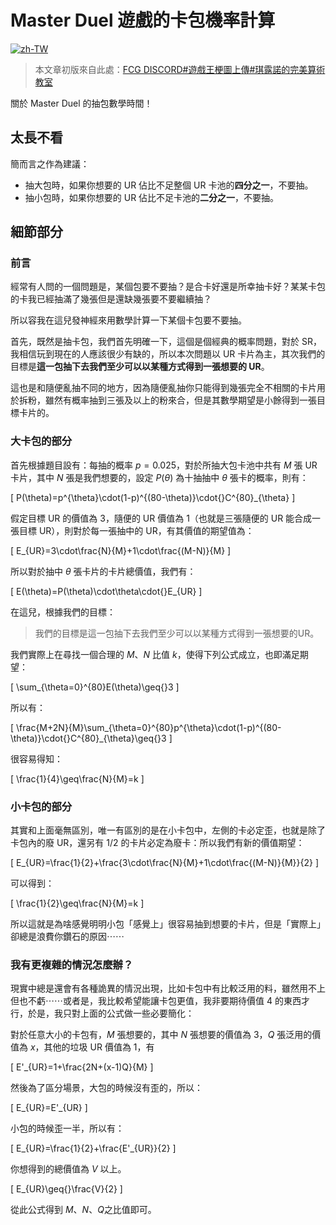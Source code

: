 # Master Duel 遊戲的卡包機率計算

[![zh-TW](https://img.shields.io/badge/lang-zh--TW-brightgreen)](./zh-TW)

> 本文章初版來自此處：[FCG DISCORD#遊戲王梗圖上傳#琪露諾的完美算術教室](https://ptb.discord.com/channels/850666650641760276/1207446811766300742/1207446816119853076)

關於 Master Duel 的抽包數學時間！

## 太長不看

簡而言之作為建議：

- 抽大包時，如果你想要的 UR 佔比不足整個 UR 卡池的**四分之一**，不要抽。
- 抽小包時，如果你想要的 UR 佔比不足卡池的**二分之一**，不要抽。

## 細節部分

### 前言

經常有人問的一個問題是，某個包要不要抽？是合卡好還是所幸抽卡好？某某卡包的卡我已經抽滿了幾張但是還缺幾張要不要繼續抽？

所以容我在這兒發神經來用數學計算一下某個卡包要不要抽。

首先，既然是抽卡包，我們首先明確一下，這個是個經典的概率問題，對於 SR，我相信玩到現在的人應該很少有缺的，所以本次問題以 UR 卡片為主，其次我們的目標是**這一包抽下去我們至少可以以某種方式得到一張想要的 UR**。

這也是和隨便亂抽不同的地方，因為隨便亂抽你只能得到幾張完全不相關的卡片用於拆粉，雖然有概率抽到三張及以上的粉來合，但是其數學期望是小餘得到一張目標卡片的。

### 大卡包的部分

首先根據題目設有：每抽的概率 $p=0.025$，對於所抽大包卡池中共有 $M$ 張 UR 卡片，其中 $N$ 張是我們想要的，設定 $P(\theta)$ 為十抽抽中 $\theta$ 張卡的概率，則有：

\[
P(\theta)=p^{\theta}\cdot(1-p)^{(80-\theta)}\cdot{}C^{80}_{\theta}
\]

假定目標 UR 的價值為 3，隨便的 UR 價值為 1（也就是三張隨便的 UR 能合成一張目標 UR），則對於每一張抽中的 UR，有其價值的期望值為：

\[
E_{UR}=3\cdot\frac{N}{M}+1\cdot\frac{(M-N)}{M}
\]

所以對於抽中 $\theta$ 張卡片的卡片總價值，我們有：

\[
E(\theta)=P(\theta)\cdot\theta\cdot{}E_{UR}
\]

在這兒，根據我們的目標：

> 我們的目標是這一包抽下去我們至少可以以某種方式得到一張想要的UR。

我們實際上在尋找一個合理的 $M$、$N$ 比值 $k$，使得下列公式成立，也即滿足期望：

\[
\sum_{\theta=0}^{80}E(\theta)\geq{}3
\]

所以有：

\[
\frac{M+2N}{M}\sum_{\theta=0}^{80}p^{\theta}\cdot(1-p)^{(80-\theta)}\cdot{}C^{80}_{\theta}\geq{}3
\]

很容易得知：

\[
\frac{1}{4}\geq\frac{N}{M}=k
\]

### 小卡包的部分

其實和上面毫無區別，唯一有區別的是在小卡包中，左側的卡必定歪，也就是除了卡包內的廢 UR，還另有 $1/2$ 的卡片必定為廢卡：所以我們有新的價值期望：

\[
E_{UR}=\frac{1}{2}+\frac{3\cdot\frac{N}{M}+1\cdot\frac{(M-N)}{M}}{2}
\]

可以得到：

\[
\frac{1}{2}\geq\frac{N}{M}=k
\]

所以這就是為啥感覺明明小包「感覺上」很容易抽到想要的卡片，但是「實際上」卻總是浪費你鑽石的原因⋯⋯

### 我有更複雜的情況怎麼辦？

現實中總是還會有各種詭異的情況出現，比如卡包中有比較泛用的料，雖然用不上但也不虧⋯⋯或者是，我比較希望能讓卡包更值，我非要期待價值 4 的東西才行，於是，我只對上面的公式做一些必要簡化：

對於任意大小的卡包有，$M$ 張想要的，其中 $N$ 張想要的價值為 3，$Q$ 張泛用的價值為 $x$，其他的垃圾 UR 價值為 1，有

\[
E'_{UR}=1+\frac{2N+(x-1)Q}{M}
\]

然後為了區分場景，大包的時候沒有歪的，所以：

\[
E_{UR}=E'_{UR}
\]

小包的時候歪一半，所以有：

\[
E_{UR}=\frac{1}{2}+\frac{E'_{UR}}{2}
\]

你想得到的總價值為 $V$ 以上。

\[
E_{UR}\geq{}\frac{V}{2}
\]

從此公式得到 $M$、$N$、$Q$之比值即可。
